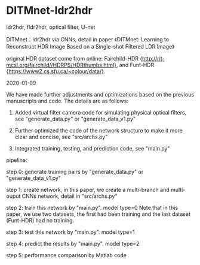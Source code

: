 # DITMnet-ldr2hdr
ldr2hdr, fldr2hdr, optical filter, U-net

DITMnet：ldr2hdr via CNNs, detail in paper 《DITMnet: Learning to Reconstruct HDR Image Based on a Single-shot Filtered LDR Image》

original HDR dataset come from online: Fairchild-HDR {http://rit-mcsl.org/fairchild//HDRPS/HDRthumbs.html}, and Funt-HDR {https://www2.cs.sfu.ca/~colour/data/}.

2020-01-09

We have made further adjustments and optimizations based on the previous manuscripts and code. The details are as follows:


1. Added virtual filter camera code for simulating physical optical filters, see "generate_data.py" or "generate_data_v1.py"


2. Further optimized the code of the network structure to make it more clear and concise, see "src/archs.py"


3. Integrated training, testing, and prediction code, see "main.py"


pipeline:

step 0: generate training pairs by "generate_data.py" or "generate_data_v1.py"

step 1: create network, in this paper, we create a multi-branch and multi-ouput CNNs network, detail in "src/archs.py"

step 2: train this network by "main.py". model type=0
Note that in this paper, we use two datasets, the first had been training and the last dataset (Funt-HDR) had no training.

step 3: test this network by "main.py". model type=1

step 4: predict the results by "main.py". model type=2

step 5: performance comparison by Matlab code


